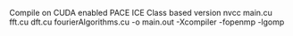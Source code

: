 Compile on CUDA enabled PACE ICE
Class based version
nvcc main.cu fft.cu dft.cu fourierAlgorithms.cu -o main.out -Xcompiler -fopenmp -lgomp
